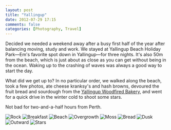 ```yaml
---
layout: post
title: "Yallingup"
date: 2012-07-29 17:15
comments: false
categories: [Photography, Travel]
---
```


Decided we needed a weekend away after a busy first half of the year after balancing moving, study and work. We stayed at Yallingup Beach Holiday Park—Em's favorite spot down in Yallingup—for three nights. It's also 50m from the beach, which is just about as close as you can get without being in the ocean. Waking up to the crashing of waves was always a good way to start the day.

What did we get up to? In no particular order, we walked along the beach, took a few photos, ate cheese kranksy's and hash browns, devoured the fruit bread and sourdough from the [Yallingup Woodfired Bakery](http://www.urbanspoon.com/r/348/1542382/restaurant/Western-Australia/Yallingup-Woodfired-Bakery-Dunsborough), and went for a quick drive in the winter cold to shoot some stars.

Not bad for two-and-a-half hours from Perth.

![Rock](http://static.eatsleeprepeat.net/DSCF0371-Edit.jpg)
![Breakfast](http://static.eatsleeprepeat.net/DSCF0376-Edit.jpg)
![Beach](http://static.eatsleeprepeat.net/DSCF0395-Edit.jpg)
![Overgrowth](http://static.eatsleeprepeat.net/DSCF0398-Edit.jpg)
![Moss](http://static.eatsleeprepeat.net/DSCF0418-Edit.jpg)
![Bread](http://static.eatsleeprepeat.net/DSCF0382-Edit.jpg)
![Dusk](http://static.eatsleeprepeat.net/DSCF0412-Edit.jpg)
![Outward](http://static.eatsleeprepeat.net/DSCF0416-Edit.jpg)
![Stars](http://static.eatsleeprepeat.net/DSCF0429-Edit.jpg)





